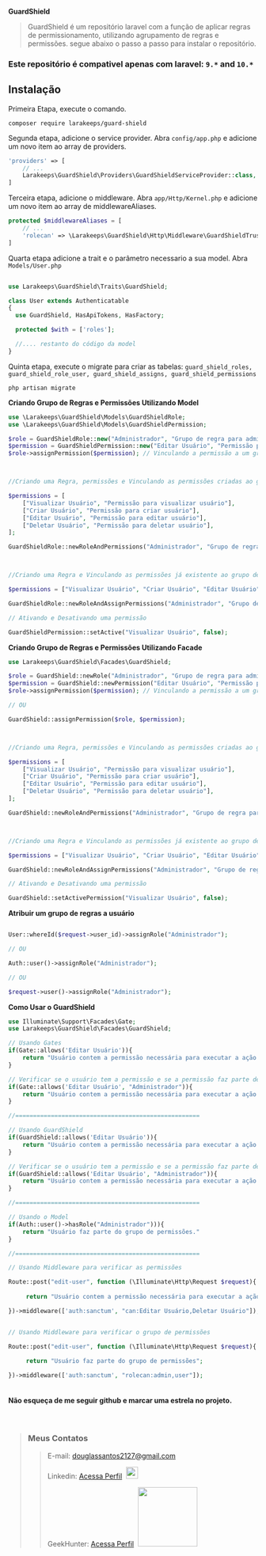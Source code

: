 **GuardShield**
> GuardShield é um repositório laravel com a função de aplicar regras de permissionamento, utilizando agrupamento de regras e permissões.
> segue abaixo o passo a passo para instalar o repositório.

### Este repositório é compativel apenas com laravel: `9.*` and `10.*`



## Instalação


Primeira Etapa, execute o comando.

```shell script
composer require larakeeps/guard-shield
```

Segunda etapa, adicione o service provider. Abra `config/app.php` e adicione um novo item ao array de providers.

```php
'providers' => [
    // ...
    Larakeeps\GuardShield\Providers\GuardShieldServiceProvider::class,
]
```

Terceira etapa, adicione o middleware. Abra `app/Http/Kernel.php` e adicione um novo item ao array de middlewareAliases.

```php
protected $middlewareAliases = [
    // ...
    'rolecan' => \Larakeeps\GuardShield\Http\Middleware\GuardShieldTrustRole::class,
]
```

Quarta etapa adicione a trait e o parâmetro necessario a sua model. Abra `Models/User.php`

```php

use Larakeeps\GuardShield\Traits\GuardShield;

class User extends Authenticatable
{
  use GuardShield, HasApiTokens, HasFactory;

  protected $with = ['roles'];

  //.... restanto do código da model
}
```

Quinta etapa, execute o migrate para criar as tabelas: ```guard_shield_roles, guard_shield_role_user, guard_shield_assigns, guard_shield_permissions```
```shell script
php artisan migrate
```


**Criando Grupo de Regras e Permissões Utilizando Model**
```php
use \Larakeeps\GuardShield\Models\GuardShieldRole;
use \Larakeeps\GuardShield\Models\GuardShieldPermission;

$role = GuardShieldRole::new("Administrador", "Grupo de regra para administradores."); // Criando um novo grupo de permissões
$permission = GuardShieldPermission::new("Editar Usuário", "Permissão para editar usuário"); // Criando uma nova permissão
$role->assignPermission($permission); // Vinculando a permissão a um grupo de permissões.



//Criando uma Regra, permissões e Vinculando as permissões criadas ao grupo de permissões.

$permissions = [
    ["Visualizar Usuário", "Permissão para visualizar usuário"],
    ["Criar Usuário", "Permissão para criar usuário"],
    ["Editar Usuário", "Permissão para editar usuário"],
    ["Deletar Usuário", "Permissão para deletar usuário"],
];

GuardShieldRole::newRoleAndPermissions("Administrador", "Grupo de regra para administradores.", $permissions);



//Criando uma Regra e Vinculando as permissões já existente ao grupo de permissões criado.

$permissions = ["Visualizar Usuário", "Criar Usuário", "Editar Usuário", "Deletar Usuário"];

GuardShieldRole::newRoleAndAssignPermissions("Administrador", "Grupo de regra para administradores.", $permissions);

// Ativando e Desativando uma permissão

GuardShieldPermission::setActive("Visualizar Usuário", false);


```

**Criando Grupo de Regras e Permissões Utilizando Facade**
```php
use Larakeeps\GuardShield\Facades\GuardShield;

$role = GuardShield::newRole("Administrador", "Grupo de regra para administradores."); // Criando um novo grupo de permissões
$permission = GuardShield::newPermission("Editar Usuário", "Permissão para editar usuário"); // Criando uma nova permissão
$role->assignPermission($permission); // Vinculando a permissão a um grupo de permissões.

// OU

GuardShield::assignPermission($role, $permission);



//Criando uma Regra, permissões e Vinculando as permissões criadas ao grupo de permissões.

$permissions = [
    ["Visualizar Usuário", "Permissão para visualizar usuário"],
    ["Criar Usuário", "Permissão para criar usuário"],
    ["Editar Usuário", "Permissão para editar usuário"],
    ["Deletar Usuário", "Permissão para deletar usuário"],
];

GuardShield::newRoleAndPermissions("Administrador", "Grupo de regra para administradores.", $permissions);



//Criando uma Regra e Vinculando as permissões já existente ao grupo de permissões criado.

$permissions = ["Visualizar Usuário", "Criar Usuário", "Editar Usuário", "Deletar Usuário"];

GuardShield::newRoleAndAssignPermissions("Administrador", "Grupo de regra para administradores.", $permissions);

// Ativando e Desativando uma permissão

GuardShield::setActivePermission("Visualizar Usuário", false);


```

**Atribuir um grupo de regras a usuário**
```php

User::whereId($request->user_id)->assignRole("Administrador");

// OU

Auth::user()->assignRole("Administrador");

// OU

$request->user()->assignRole("Administrador");

```

**Como Usar o GuardShield**

```php
use Illuminate\Support\Facades\Gate;
use Larakeeps\GuardShield\Facades\GuardShield;

// Usando Gates
if(Gate::allows('Editar Usuário')){
    return "Usuário contem a permissão necessária para executar a ação."
}

// Verificar se o usuário tem a permissão e se a permissão faz parte de um grupo de permissões
if(Gate::allows('Editar Usuário', "Administrador")){
    return "Usuário contem a permissão necessária para executar a ação."
}

//====================================================

// Usando GuardShield
if(GuardShield::allows('Editar Usuário')){
    return "Usuário contem a permissão necessária para executar a ação."
}

// Verificar se o usuário tem a permissão e se a permissão faz parte de um grupo de permissões
if(GuardShield::allows('Editar Usuário', "Administrador")){
    return "Usuário contem a permissão necessária para executar a ação."
}

//====================================================

// Usando o Model
if(Auth::user()->hasRole("Administrador"))){
    return "Usuário faz parte do grupo de permissões."
}

//====================================================

// Usando Middleware para verificar as permissões

Route::post("edit-user", function (\Illuminate\Http\Request $request){
    
     return "Usuário contem a permissão necessária para executar a ação."

})->middleware(['auth:sanctum', "can:Editar Usuário,Deletar Usuário"]);


// Usando Middleware para verificar o grupo de permissões

Route::post("edit-user", function (\Illuminate\Http\Request $request){
    
     return "Usuário faz parte do grupo de permissões";

})->middleware(['auth:sanctum', "rolecan:admin,user"]);



```

#### Não esqueça de me seguir github e marcar uma estrela no projeto.

<br>

>### Meus Contatos</kbd>
> >E-mail: douglassantos2127@gmail.com
> >
> >Linkedin: <a href='https://www.linkedin.com/in/douglas-da-silva-santos/' target='_blank'>Acessa Perfil</a>&nbsp;&nbsp;<img src="https://cdn.jsdelivr.net/gh/devicons/devicon/icons/linkedin/linkedin-original.svg" width="24">
> >
> >GeekHunter: <a href='https://www.linkedin.com/in/douglas-da-silva-santos/' target='_blank'>Acessa Perfil</a>&nbsp;&nbsp;<img src="https://www.geekhunter.com.br/_next/static/media/geek-logo.5e162598.svg" width="120">

